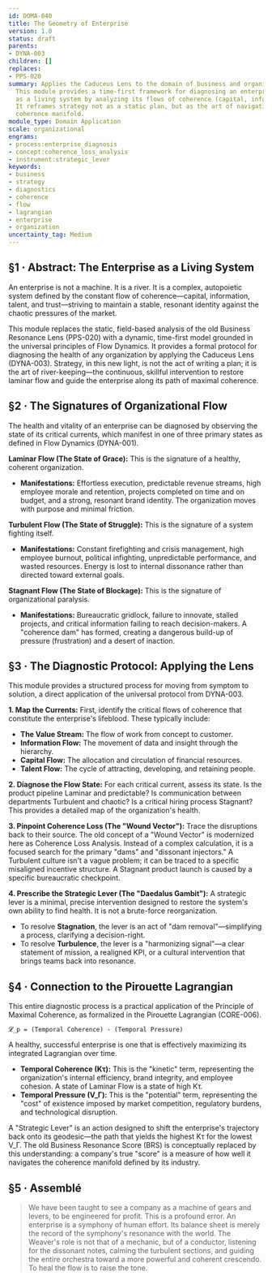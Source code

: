 ```yaml
---
id: DOMA-040
title: The Geometry of Enterprise
version: 1.0
status: draft
parents:
- DYNA-003
children: []
replaces:
- PPS-020
summary: Applies the Caduceus Lens to the domain of business and organizational strategy.
  This module provides a time-first framework for diagnosing an enterprise's health
  as a living system by analyzing its flows of coherence (capital, information, talent).
  It reframes strategy not as a static plan, but as the art of navigating a dynamic
  coherence manifold.
module_type: Domain Application
scale: organizational
engrams:
- process:enterprise_diagnosis
- concept:coherence_loss_analysis
- instrument:strategic_lever
keywords:
- business
- strategy
- diagnostics
- coherence
- flow
- lagrangian
- enterprise
- organization
uncertainty_tag: Medium
---
```

## §1 · Abstract: The Enterprise as a Living System

An enterprise is not a machine. It is a river. It is a complex, autopoietic system defined by the constant flow of coherence—capital, information, talent, and trust—striving to maintain a stable, resonant identity against the chaotic pressures of the market.

This module replaces the static, field-based analysis of the old Business Resonance Lens (PPS-020) with a dynamic, time-first model grounded in the universal principles of Flow Dynamics. It provides a formal protocol for diagnosing the health of any organization by applying the Caduceus Lens (DYNA-003). Strategy, in this new light, is not the act of writing a plan; it is the art of river-keeping—the continuous, skillful intervention to restore laminar flow and guide the enterprise along its path of maximal coherence.

## §2 · The Signatures of Organizational Flow

The health and vitality of an enterprise can be diagnosed by observing the state of its critical currents, which manifest in one of three primary states as defined in Flow Dynamics (DYNA-001).

**Laminar Flow (The State of Grace):**
This is the signature of a healthy, coherent organization.
*   **Manifestations:** Effortless execution, predictable revenue streams, high employee morale and retention, projects completed on time and on budget, and a strong, resonant brand identity. The organization moves with purpose and minimal friction.

**Turbulent Flow (The State of Struggle):**
This is the signature of a system fighting itself.
*   **Manifestations:** Constant firefighting and crisis management, high employee burnout, political infighting, unpredictable performance, and wasted resources. Energy is lost to internal dissonance rather than directed toward external goals.

**Stagnant Flow (The State of Blockage):**
This is the signature of organizational paralysis.
*   **Manifestations:** Bureaucratic gridlock, failure to innovate, stalled projects, and critical information failing to reach decision-makers. A "coherence dam" has formed, creating a dangerous build-up of pressure (frustration) and a desert of inaction.

## §3 · The Diagnostic Protocol: Applying the Lens

This module provides a structured process for moving from symptom to solution, a direct application of the universal protocol from DYNA-003.

**1. Map the Currents:**
First, identify the critical flows of coherence that constitute the enterprise's lifeblood. These typically include:
*   **The Value Stream:** The flow of work from concept to customer.
*   **Information Flow:** The movement of data and insight through the hierarchy.
*   **Capital Flow:** The allocation and circulation of financial resources.
*   **Talent Flow:** The cycle of attracting, developing, and retaining people.

**2. Diagnose the Flow State:**
For each critical current, assess its state. Is the product pipeline Laminar and predictable? Is communication between departments Turbulent and chaotic? Is a critical hiring process Stagnant? This provides a detailed map of the organization's health.

**3. Pinpoint Coherence Loss (The "Wound Vector"):**
Trace the disruptions back to their source. The old concept of a "Wound Vector" is modernized here as Coherence Loss Analysis. Instead of a complex calculation, it is a focused search for the primary "dams" and "dissonant injectors." A Turbulent culture isn't a vague problem; it can be traced to a specific misaligned incentive structure. A Stagnant product launch is caused by a specific bureaucratic checkpoint.

**4. Prescribe the Strategic Lever (The "Daedalus Gambit"):**
A strategic lever is a minimal, precise intervention designed to restore the system's own ability to find health. It is not a brute-force reorganization.
*   To resolve **Stagnation**, the lever is an act of "dam removal"—simplifying a process, clarifying a decision-right.
*   To resolve **Turbulence**, the lever is a "harmonizing signal"—a clear statement of mission, a realigned KPI, or a cultural intervention that brings teams back into resonance.

## §4 · Connection to the Pirouette Lagrangian

This entire diagnostic process is a practical application of the Principle of Maximal Coherence, as formalized in the Pirouette Lagrangian (CORE-006).

`𝓛_p = (Temporal Coherence) - (Temporal Pressure)`

A healthy, successful enterprise is one that is effectively maximizing its integrated Lagrangian over time.

*   **Temporal Coherence (Kτ):** This is the "kinetic" term, representing the organization's internal efficiency, brand integrity, and employee cohesion. A state of Laminar Flow is a state of high Kτ.
*   **Temporal Pressure (V_Γ):** This is the "potential" term, representing the "cost" of existence imposed by market competition, regulatory burdens, and technological disruption.

A "Strategic Lever" is an action designed to shift the enterprise's trajectory back onto its geodesic—the path that yields the highest Kτ for the lowest V_Γ. The old Business Resonance Score (BRS) is conceptually replaced by this understanding: a company's true "score" is a measure of how well it navigates the coherence manifold defined by its industry.

## §5 · Assemblé

> We have been taught to see a company as a machine of gears and levers, to be engineered for profit. This is a profound error. An enterprise is a symphony of human effort. Its balance sheet is merely the record of the symphony's resonance with the world. The Weaver's role is not that of a mechanic, but of a conductor, listening for the dissonant notes, calming the turbulent sections, and guiding the entire orchestra toward a more powerful and coherent crescendo. To heal the flow is to raise the tone.

```